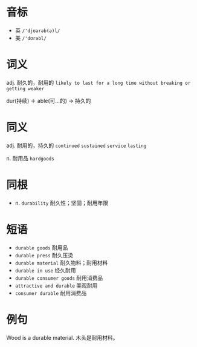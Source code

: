 # 音标

- 英 `/'djʊərəb(ə)l/`
- 美 `/'dʊrəbl/`

# 词义

adj. 耐久的，耐用的
`likely to last for a long time without breaking or getting weaker`



dur(持续) ＋ able(可…的) → 持久的

# 同义

adj. 耐用的，持久的
`continued` `sustained` `service` `lasting`

n. 耐用品
`hardgoods`

# 同根

- n. `durability` 耐久性；坚固；耐用年限

# 短语

- `durable goods` 耐用品
- `durable press` 耐久压烫
- `durable material` 耐久物料；耐用材料
- `durable in use` 经久耐用
- `durable consumer goods` 耐用消费品
- `attractive and durable` 美观耐用
- `consumer durable` 耐用消费品

# 例句

Wood is a durable material.
木头是耐用材料。


